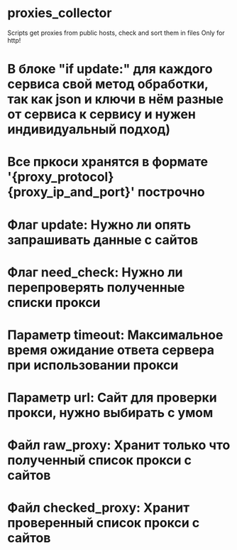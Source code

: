 # proxies_collector
Scripts get proxies from public hosts, check and sort them in files
Only for http!


#  В блоке "if update:" для каждого сервиса свой метод обработки, так как json и ключи в нём разные от сервиса к сервису и нужен индивидуальный подход)
#  Все пркоси хранятся в формате '{proxy_protocol} {proxy_ip_and_port}' построчно
#
#  Флаг update: Нужно ли опять запрашивать данные с сайтов
#  Флаг need_check: Нужно ли перепроверять полученные списки прокси
#  Параметр timeout: Максимальное время ожидание ответа сервера при использовании прокси
#  Параметр url: Сайт для проверки прокси, нужно выбирать с умом
#  Файл raw_proxy: Хранит только что полученный список прокси с сайтов
#  Файл checked_proxy: Хранит проверенный список прокси с сайтов
